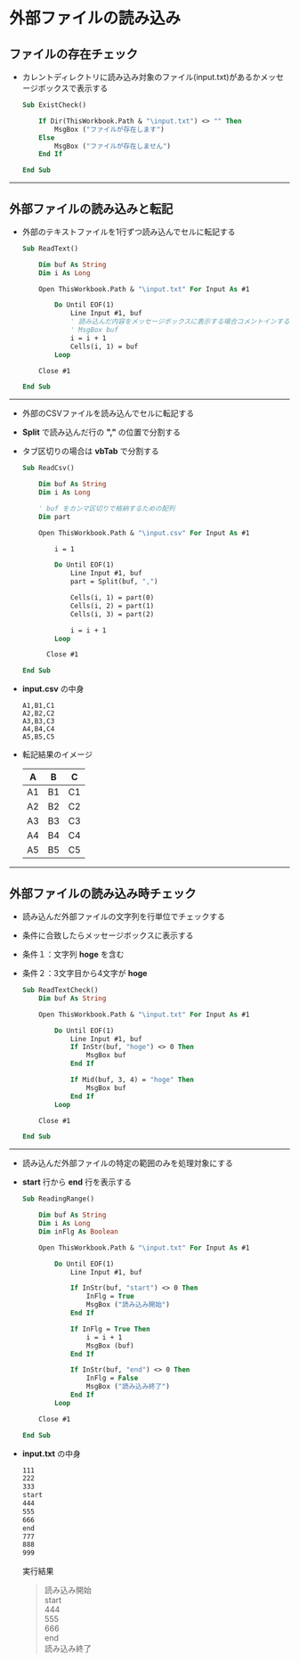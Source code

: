 # 外部ファイルの読み込み

## ファイルの存在チェック

* カレントディレクトリに読み込み対象のファイル(input.txt)があるかメッセージボックスで表示する

  ```vb
  Sub ExistCheck()

      If Dir(ThisWorkbook.Path & "\input.txt") <> "" Then
          MsgBox ("ファイルが存在します")
      Else
          MsgBox ("ファイルが存在しません")
      End If

  End Sub
  ```

---

## 外部ファイルの読み込みと転記

* 外部のテキストファイルを1行ずつ読み込んでセルに転記する

  ```vb
  Sub ReadText()

      Dim buf As String
      Dim i As Long

      Open ThisWorkbook.Path & "\input.txt" For Input As #1

          Do Until EOF(1)
              Line Input #1, buf
              ' 読み込んだ内容をメッセージボックスに表示する場合コメントインする
              ' MsgBox buf
              i = i + 1
              Cells(i, 1) = buf
          Loop

      Close #1

  End Sub
  ```

---

* 外部のCSVファイルを読み込んでセルに転記する
* **Split** で読み込んだ行の **","** の位置で分割する
* タブ区切りの場合は **vbTab** で分割する

  ```vb
  Sub ReadCsv()

      Dim buf As String
      Dim i As Long

      ' buf をカンマ区切りで格納するための配列
      Dim part

      Open ThisWorkbook.Path & "\input.csv" For Input As #1

          i = 1

          Do Until EOF(1)
              Line Input #1, buf
              part = Split(buf, ",")

              Cells(i, 1) = part(0)
              Cells(i, 2) = part(1)
              Cells(i, 3) = part(2)

              i = i + 1
          Loop

        Close #1

  End Sub
  ```

* **input.csv** の中身

  ```csv
  A1,B1,C1
  A2,B2,C2
  A3,B3,C3
  A4,B4,C4
  A5,B5,C5
  ```

* 転記結果のイメージ

  | A   | B   | C   |
  | --- | --- | --- |
  | A1  | B1  | C1  |
  | A2  | B2  | C2  |
  | A3  | B3  | C3  |
  | A4  | B4  | C4  |
  | A5  | B5  | C5  |

---

## 外部ファイルの読み込み時チェック

* 読み込んだ外部ファイルの文字列を行単位でチェックする
* 条件に合致したらメッセージボックスに表示する
* 条件１：文字列 **hoge** を含む
* 条件２：3文字目から4文字が **hoge**

  ```vb
  Sub ReadTextCheck()
      Dim buf As String

      Open ThisWorkbook.Path & "\input.txt" For Input As #1

          Do Until EOF(1)
              Line Input #1, buf
              If InStr(buf, "hoge") <> 0 Then
                  MsgBox buf
              End If

              If Mid(buf, 3, 4) = "hoge" Then
                  MsgBox buf
              End If
          Loop

      Close #1

  End Sub
  ```

---

* 読み込んだ外部ファイルの特定の範囲のみを処理対象にする
* **start** 行から **end** 行を表示する

  ```vb
  Sub ReadingRange()

      Dim buf As String
      Dim i As Long
      Dim inFlg As Boolean

      Open ThisWorkbook.Path & "\input.txt" For Input As #1

          Do Until EOF(1)
              Line Input #1, buf

              If InStr(buf, "start") <> 0 Then
                  InFlg = True
                  MsgBox ("読み込み開始")
              End If

              If InFlg = True Then
                  i = i + 1
                  MsgBox (buf)
              End If

              If InStr(buf, "end") <> 0 Then
                  InFlg = False
                  MsgBox ("読み込み終了")
              End If
          Loop

      Close #1

  End Sub
  ```

* **input.txt** の中身

  ```txt
  111
  222
  333
  start
  444
  555
  666
  end
  777
  888
  999
  ```

  実行結果

  > 読み込み開始  
    start  
    444  
    555  
    666  
    end  
    読み込み終了

